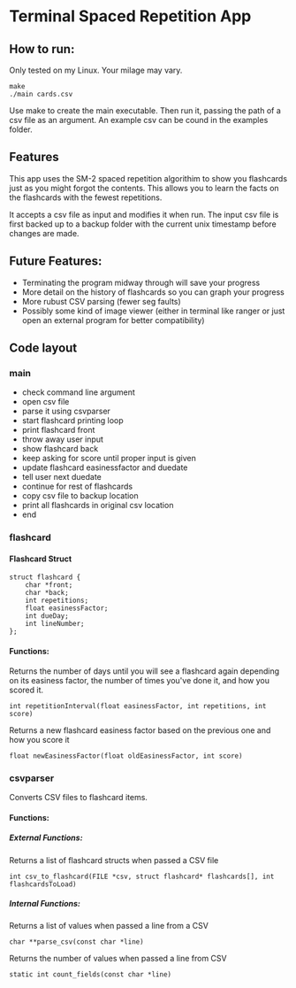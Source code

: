 # Terminal Spaced Repetition App

## How to run:

Only tested on my Linux. Your milage may vary.

```
make
./main cards.csv
```

Use make to create the main executable. Then run it, passing the path of a csv file as an argument.
An example csv can be cound in the examples folder.

## Features

This app uses the SM-2 spaced repetition algorithim to show you flashcards just
as you might forgot the contents. This allows you to learn the facts on the
flashcards with the fewest repetitions.

It accepts a csv file as input and modifies it when run. The input csv file is
first backed up to a backup folder with the current unix timestamp before
changes are made.

## Future Features:
- Terminating the program midway through will save your progress
- More detail on the history of flashcards so you can graph your progress
- More rubust CSV parsing (fewer seg faults)
- Possibly some kind of image viewer (either in terminal like ranger or just
open an external program for better compatibility)

## Code layout

### main

- check command line argument
- open csv file
- parse it using csvparser
- start flashcard printing loop
- print flashcard front
- throw away user input
- show flashcard back
- keep asking for score until proper input is given
- update flashcard easinessfactor and duedate
- tell user next duedate
- continue for rest of flashcards
- copy csv file to backup location
- print all flashcards in original csv location
- end

### flashcard

#### Flashcard Struct

```
struct flashcard {
    char *front;
    char *back;
    int repetitions;
    float easinessFactor;
    int dueDay;
    int lineNumber;
};
```
#### Functions:

Returns the number of days until you will see a flashcard again depending on its easiness factor, the number of times you've done it, and how you scored it.

```int repetitionInterval(float easinessFactor, int repetitions, int score)```

Returns a new flashcard easiness factor based on the previous one and how you score it

```float newEasinessFactor(float oldEasinessFactor, int score)```

### csvparser
Converts CSV files to flashcard items.

#### Functions:

##### External Functions:
Returns a list of flashcard structs when passed a CSV file

```int csv_to_flashcard(FILE *csv, struct flashcard* flashcards[], int flashcardsToLoad)```

##### Internal Functions:

Returns a list of values when passed a line from a CSV

```char **parse_csv(const char *line)```

Returns the number of values when passed a line from CSV

```static int count_fields(const char *line)```
